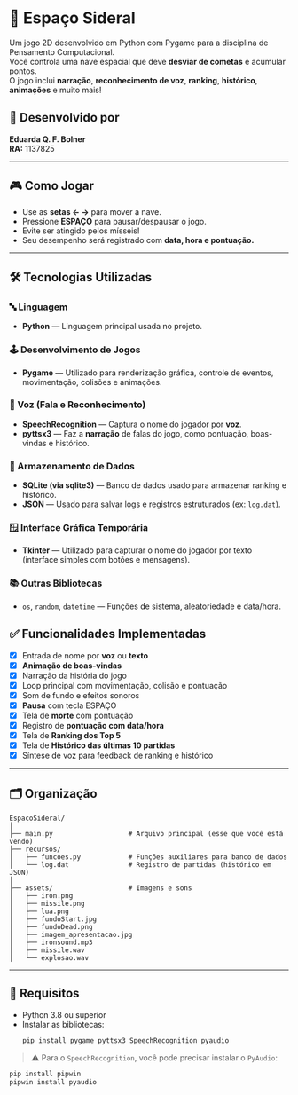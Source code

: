 # 🚀 Espaço Sideral

Um jogo 2D desenvolvido em Python com Pygame para a disciplina de Pensamento Computacional.  
Você controla uma nave espacial que deve **desviar de cometas** e acumular pontos.  
O jogo inclui **narração**, **reconhecimento de voz**, **ranking**, **histórico**, **animações** e muito mais!

## 🧠 Desenvolvido por
**Eduarda Q. F. Bolner**  
**RA:** 1137825

---

## 🎮 Como Jogar

- Use as **setas ← →** para mover a nave.
- Pressione **ESPAÇO** para pausar/despausar o jogo.
- Evite ser atingido pelos mísseis!
- Seu desempenho será registrado com **data, hora e pontuação.**

---

## 🛠️ Tecnologias Utilizadas

### 🔤 Linguagem
- **Python** — Linguagem principal usada no projeto.

### 🕹️ Desenvolvimento de Jogos
- **Pygame** — Utilizado para renderização gráfica, controle de eventos, movimentação, colisões e animações.

### 🎤 Voz (Fala e Reconhecimento)
- **SpeechRecognition** — Captura o nome do jogador por **voz**.
- **pyttsx3** — Faz a **narração** de falas do jogo, como pontuação, boas-vindas e histórico.

### 💾 Armazenamento de Dados
- **SQLite (via sqlite3)** — Banco de dados usado para armazenar ranking e histórico.
- **JSON** — Usado para salvar logs e registros estruturados (ex: `log.dat`).

### 🪟 Interface Gráfica Temporária
- **Tkinter** — Utilizado para capturar o nome do jogador por texto (interface simples com botões e mensagens).

### 📚 Outras Bibliotecas
- `os`, `random`, `datetime` — Funções de sistema, aleatoriedade e data/hora.


## ✅ Funcionalidades Implementadas

- [x] Entrada de nome por **voz** ou **texto**
- [x] **Animação de boas-vindas**
- [x] Narração da história do jogo
- [x] Loop principal com movimentação, colisão e pontuação
- [x] Som de fundo e efeitos sonoros
- [x] **Pausa** com tecla ESPAÇO
- [x] Tela de **morte** com pontuação
- [x] Registro de **pontuação com data/hora**
- [x] Tela de **Ranking dos Top 5**
- [x] Tela de **Histórico das últimas 10 partidas**
- [x] Síntese de voz para feedback de ranking e histórico

---

## 🗂️ Organização

```
EspacoSideral/
│
├── main.py                   # Arquivo principal (esse que você está vendo)
├── recursos/
│   ├── funcoes.py            # Funções auxiliares para banco de dados
│   └── log.dat               # Registro de partidas (histórico em JSON)
│
├── assets/                   # Imagens e sons
│   ├── iron.png
│   ├── missile.png
│   ├── lua.png
│   ├── fundoStart.jpg
│   ├── fundoDead.png
│   ├── imagem_apresentacao.jpg
│   ├── ironsound.mp3
│   ├── missile.wav
│   └── explosao.wav
```

---

## 📌 Requisitos

- Python 3.8 ou superior
- Instalar as bibliotecas:
  ```bash
  pip install pygame pyttsx3 SpeechRecognition pyaudio
  ```

> ⚠️ Para o `SpeechRecognition`, você pode precisar instalar o `PyAudio`:
```bash
pip install pipwin
pipwin install pyaudio
